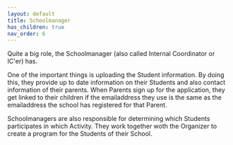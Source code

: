 ```yaml
---
layout: default
title: Schoolmanager
has_children: true
nav_order: 6
---
```


Quite a big role, the Schoolmanager (also called Internal Coordinator or IC'er) has.

One of the important things is uploading the Student information. By doing this, they provide up to date information on their Students and also contact information of their parents.
When Parents sign up for the application, they get linked to their children if the emailaddress they use is the same as the emailaddress the school has registered for that Parent.

Schoolmanagers are also responsible for determining which Students participates in which Activity. They work together woth the Organizer to create a program for the Students of their School.

